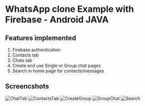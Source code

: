 
# WhatsApp clone Example with Firebase - Android JAVA
## Features implemented
1. Firebase authentication
2. Contacts tab
3. Chats tab
4. Create and use Single or Group chat pages
5. Search in home page for contacts/messages
## Screencshots

![ChatTab](https://imgur.com/URTcIiP)
![ContactsTab](https://imgur.com/FgG9UbK)
![CreateGroup](https://imgur.com/EE2OaTx)
![GroupChat](https://imgur.com/enmwaYM)
![Search](https://imgur.com/n1utvls)

